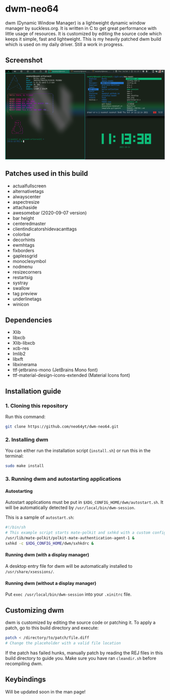# dwm-neo64

dwm (Dynamic Window Manager) is a lightweight dynamic window manager by suckless.org. It is written in C to get great performance with little usage of resources. It is customized by editing the source code which keeps it simple, fast and lightweight. This is my heavily patched dwm build which is used on my daily driver. Still a work in progress.

## Screenshot

![screenshot](dwm.png)

## Patches used in this build

* actualfullscreen
* alternativetags
* alwayscenter
* aspectresize
* attachaside
* awesomebar (2020-09-07 version)
* bar height
* centeredmaster
* clientindicatorshidevacanttags
* colorbar
* decorhints
* ewmhtags
* fixborders
* gaplessgrid
* monoclesymbol
* nodmenu
* resizecorners
* restartsig
* systray
* swallow
* tag preview
* underlinetags
* winicon

## Dependencies

* Xlib
* libxcb
* Xlib-libxcb
* xcb-res
* Imlib2
* libxft
* libxinerama
* ttf-jetbrains-mono (JetBrains Mono font)
* ttf-material-design-icons-extended (Material Icons font)

## Installation guide

### 1. Cloning this repository

Run this command:

```bash
git clone https://github.com/neo64yt/dwm-neo64.git
```

### 2. Installing dwm

You can either run the installation script (`install.sh`) or run this in the terminal:

```bash
sudo make install 
```

### 3. Running dwm and autostarting applications

#### Autostarting

Autostart applications must be put in `$XDG_CONFIG_HOME/dwm/autostart.sh`. It will be automatically detected by `/usr/local/bin/dwm-session`.

This is a sample of `autostart.sh`:

```bash
#!/bin/sh
# This example script starts mate-polkit and sxhkd with a custom config file
/usr/lib/mate-polkit/polkit-mate-authentication-agent-1 &
sxhkd -c $XDG_CONFIG_HOME/dwm/sxhkdrc &
```

#### Running dwm (with a display manager)

A desktop entry file for dwm will be automatically installed to `/usr/share/xsessions/`.

#### Running dwm (without a display manager)

Put `exec /usr/local/bin/dwm-session` into your `.xinitrc` file.

## Customizing dwm

dwm is customized by editing the source code or patching it. To apply a patch, go to this build directory and execute:

``` bash
patch < /directory/to/patch/file.diff
# Change the placeholder with a valid file location
```

If the patch has failed hunks, manually patch by reading the REJ files in this build directory to guide you.
Make sure you have ran `cleandir.sh` before recompiling dwm.

## Keybindings

Will be updated soon in the man page!
